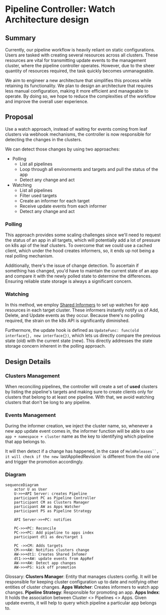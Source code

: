 # Pipeline Controller: Watch Architecture design

## Summary

Currently, our pipeline workflow is heavily reliant on static configurations. Users are tasked with creating several resources across all clusters. These resources are vital for transmitting update events to the management cluster, where the pipeline controller operates. However, due to the sheer quantity of resources required, the task quickly becomes unmanageable.

We aim to engineer a new architecture that simplifies this process while retaining its functionality. We plan to design an architecture that requires less manual configuration, making it more efficient and manageable to operate. By doing so, we hope to reduce the complexities of the workflow and improve the overall user experience.


## Proposal

Use a watch approach, instead of waiting for events coming from leaf clusters via webhook mechanisms, the controller is now responsible for detecting the changes in the clusters.

We can detect those changes by using two approaches:
- Polling
	- List all pipelines
	- Loop through all environments and targets and pull the status of the app
	- Detect any change and act
- Watching
	- List all pipelines
	- Filter used targets
	- Create an informer for each target
	- Receive update events from each informer
	- Detect any change and act

### Polling
This approach provides some scaling challenges since we'll need to request the status of an app in all targets, which will potentially add a lot of pressure on k8s api of the leaf clusters. To overcome that we could use a cached client, which under the hood creates informers, so, it ends up not being a real polling mechanism.

Additionally, there's the issue of change detection. To ascertain if something has changed, you'd have to maintain the current state of an app and compare it with the newly polled state to determine the differences. Ensuring reliable state storage is always a significant concern.

### Watching

In this method, we employ [Shared Informers](https://www.cncf.io/blog/2019/10/15/extend-kubernetes-via-a-shared-informer/) to set up watches for app resources in each target cluster. These informers instantly notify us of Add, Delete, and Update events as they occur. Because there's no polling required, the strain on the k8s API is significantly diminished.

Furthermore, the update hook is defined as `UpdateFunc: func(old interface{}, new interface{})`, which lets us directly compare the previous state (old) with the current state (new). This directly addresses the state storage concern inherent in the polling approach.


## Design Details

### Clusters Management

When reconciling pipelines, the controller will create a set of **used** clusters by listing the pipeline's targets and making sure to create clients only for clusters that belong to at least one pipeline. With that, we avoid watching clusters that don't be long to any pipeline.


### Events Management

During the informer creation, we inject the cluster name, so, whenever a new app update event comes in, the informer function will be able to use `app + namespace + cluster` name as the key to identifying which pipeline that app belongs to.

It will then detect if a change has happened, in the case of `HelmReleases``, it will check if the new `lastAppliedRevision` is different from the old one and trigger the promotion accordingly.


### Diagram

```mermaid
sequenceDiagram
    actor U as User
    U->>+API Server: creates Pipeline
    participant PC as Pipeline Controller
    participant CM as Clusters Manager
    participant AW as Apps Watcher
    participant PS as Pipeline Strategy

    API Server->>+PC: notifies

    PC->>+PC: Reconcile
    PC->>+PC: Add pipeline to apps index
    participant dt1 as dev/target 1

    PC ->>CM: Adds targets
    CM->>+AW: Notifies clusters change
    AW->>+dt1: Creates Shared Infomer
    dt1->>+AW: update events from AppRef
    AW->>+AW: Detect app changes
    AW->>+PS: kick off promotion

```

Glossary:
**Clusters Manager**: Entity that manages clusters config. It will be responsible for keeping cluster configuration up to date and notifying other entities of cluster changes.
**Apps Watcher**: Creates informers to watch app changes.
**Pipeline Strategy**: Responsible for promoting an app.
**Apps Index**: It holds the association between Cluster <> Pipelines <> Apps. Given update events, it will help to query which pipeline a particular app belongs to.
